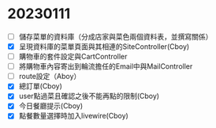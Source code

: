 # 20230111

- [ ]  儲存菜單的資料庫（分成店家與菜色兩個資料表，並撰寫關係）
- [x]  呈現資料庫的菜單頁面與其相連的SiteController(Cboy)
- [ ]  購物車的套件設定與CartController
- [ ]  將購物車內容寄出到輪流擔任的Email中與MailController
- [ ]  route設定（Aboy）
- [x]  總訂單(Cboy)
- [x]  user點過菜且確認之後不能再點的限制(Cboy)
- [x]  今日餐廳提示(Cboy)
- [x]  點餐數量選擇時加入livewire(Cboy)
